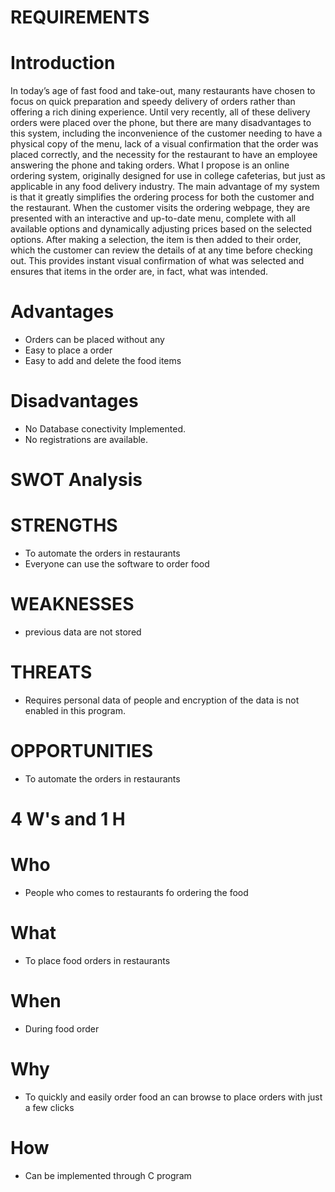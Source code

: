 # REQUIREMENTS    
# Introduction
In today’s age of fast food and take-out, many restaurants have chosen to focus on quick preparation and speedy delivery of orders rather than offering a rich dining experience. Until very recently, all of these delivery orders were placed over the phone, but there are many disadvantages to this system, including the inconvenience of the customer needing to have a physical copy of the menu, lack of a visual confirmation that the order was placed correctly, and the necessity for the restaurant to have an employee answering the phone and taking orders. What I propose is an online ordering system, originally designed for use in college cafeterias, but just as applicable in any food delivery industry. The main advantage of my system is that it greatly simplifies the ordering process for both the customer and the restaurant. When the customer visits the ordering webpage, they are presented with an interactive and up-to-date menu, complete with all available options and dynamically adjusting prices based on the selected options. After making a selection, the item is then added to their order, which the customer can review the details of at any time before checking out. This provides instant visual confirmation of what was selected and ensures that items in the order are, in fact, what was intended.

# Advantages
* Orders can be placed without any 
* Easy to place a order
* Easy to add and delete the food items

# Disadvantages
* No Database conectivity Implemented.
* No registrations are available.

# SWOT Analysis

# STRENGTHS
* To automate the orders in restaurants
* Everyone can use the software to order food 

# WEAKNESSES
* previous data are not stored

# THREATS
* Requires personal data of people and encryption of the data is not enabled in this program.

# OPPORTUNITIES
* To automate the orders in restaurants
 
# 4 W's and 1 H

# Who
* People who comes to restaurants fo ordering the food
# What
* To place food orders in restaurants
# When
* During food order
# Why
* To quickly and easily order food an can browse to place orders with just a few clicks

# How
* Can be implemented through C program









